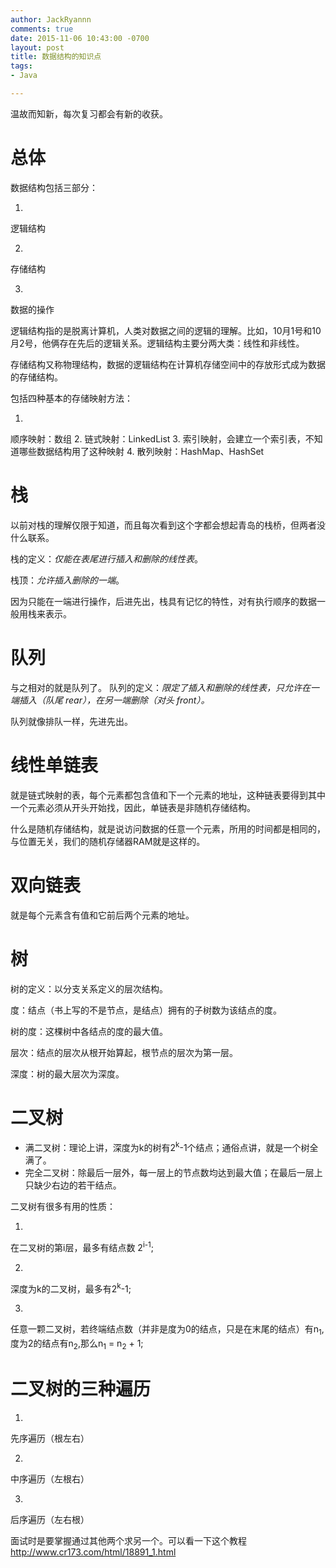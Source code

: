 ```yaml
---
author: JackRyannn
comments: true
date: 2015-11-06 10:43:00 -0700
layout: post
title: 数据结构的知识点
tags:
- Java

---
```

温故而知新，每次复习都会有新的收获。

总体
===

数据结构包括三部分：

1.
逻辑结构

2.
存储结构

3.
数据的操作


逻辑结构指的是脱离计算机，人类对数据之间的逻辑的理解。比如，10月1号和10月2号，他俩存在先后的逻辑关系。逻辑结构主要分两大类：线性和非线性。

存储结构又称物理结构，数据的逻辑结构在计算机存储空间中的存放形式成为数据的存储结构。

包括四种基本的存储映射方法：

1.
顺序映射：数组
2.
链式映射：LinkedList
3.
索引映射，会建立一个索引表，不知道哪些数据结构用了这种映射
4.
散列映射：HashMap、HashSet

栈
===
以前对栈的理解仅限于知道，而且每次看到这个字都会想起青岛的栈桥，但两者没什么联系。

栈的定义：*仅能在表尾进行插入和删除的线性表*。

栈顶：*允许插入删除的一端*。

因为只能在一端进行操作，后进先出，栈具有记忆的特性，对有执行顺序的数据一般用栈来表示。

队列
===

与之相对的就是队列了。
队列的定义：*限定了插入和删除的线性表，只允许在一端插入（队尾 rear），在另一端删除（对头 front）。*

队列就像排队一样，先进先出。

线性单链表
===

就是链式映射的表，每个元素都包含值和下一个元素的地址，这种链表要得到其中一个元素必须从开头开始找，因此，单链表是非随机存储结构。

什么是随机存储结构，就是说访问数据的任意一个元素，所用的时间都是相同的，与位置无关，我们的随机存储器RAM就是这样的。

双向链表
===
就是每个元素含有值和它前后两个元素的地址。

树
===

树的定义：以分支关系定义的层次结构。

度：结点（书上写的不是节点，是结点）拥有的子树数为该结点的度。

树的度：这棵树中各结点的度的最大值。

层次：结点的层次从根开始算起，根节点的层次为第一层。

深度：树的最大层次为深度。

二叉树
===

* 满二叉树：理论上讲，深度为k的树有2<sup>k</sup>-1个结点；通俗点讲，就是一个树全满了。
* 完全二叉树：除最后一层外，每一层上的节点数均达到最大值；在最后一层上只缺少右边的若干结点。

二叉树有很多有用的性质：

1.
在二叉树的第i层，最多有结点数 2<sup>i-1</sup>;

2.
深度为k的二叉树，最多有2<sup>k</sup>-1;

3.
任意一颗二叉树，若终端结点数（并非是度为0的结点，只是在末尾的结点）有n<sub>1</sub>,度为2的结点有n<sub>2</sub>,那么n<sub>1</sub> = n<sub>2</sub> + 1;


二叉树的三种遍历
===
1.
先序遍历（根左右）

2.
中序遍历（左根右）

3.
后序遍历（左右根）


面试时是要掌握通过其他两个求另一个。可以看一下这个教程<http://www.cr173.com/html/18891_1.html>







	

  
  
  
  
  
  
